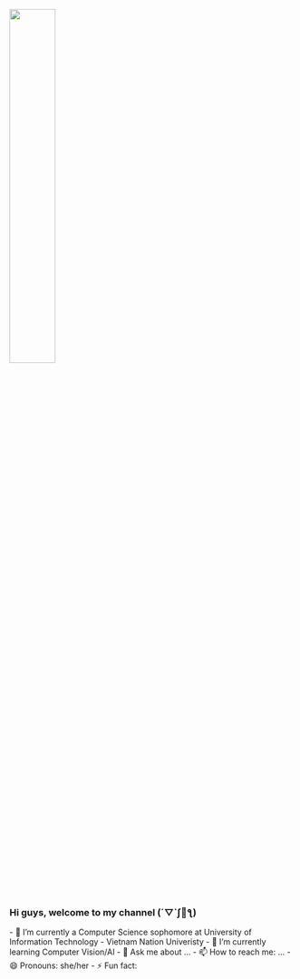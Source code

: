 <a href=#><img width="40%" height="auto" src="https://i.imgur.com/wHuyaZx.png" height="175px"/></a>

### Hi guys, welcome to my channel (´▽`ʃ💙ƪ)

<!--
**nguyenthinhuvan/nguyenthinhuvan** is a ✨ _special_ ✨ repository because its `README.md` (this file) appears on your GitHub profile.

Here are some ideas to get you started: --!>

- 🔭 I’m currently a Computer Science sophomore at University of Information Technology - Vietnam Nation Univeristy
- 🌱 I’m currently learning Computer Vision/AI
- 💬 Ask me about ...
- 📫 How to reach me: ...
- 😄 Pronouns: she/her
- ⚡ Fun fact: 

